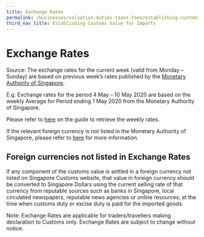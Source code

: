 ```yaml
---
title: Exchange Rates
permalink: /businesses/valuation-duties-taxes-fees/establishing-customs-value-for-imports/customs-exchange-rates
third_nav_title: Establishing Customs Value for Imports
---
```



# Exchange Rates

Source: The exchange rates for the current week (valid from Monday – Sunday) are based on previous week’s rates published by the [Monetary Authority of Singapore](https://secure.mas.gov.sg/msb/ExchangeRates.aspx).

E.g. Exchange rates for the period 4 May – 10 May 2020 are based on the weekly Average for Period ending 1 May 2020 from the Monetary Authority of Singapore.

Please refer to [here](/documents/businesses/retrieving-weekly-rates-from-mas(1).pdf) on the guide to retrieve the weekly rates.

If the relevant foreign currency is not listed in the Monetary Authority of Singapore, please refer to [here](/businesses/valuation-duties-taxes-fees/establishing-customs-value-for-imports/customs-exchange-rates) for more information.

## Foreign currencies not listed in Exchange Rates

If any component of the customs value is settled in a foreign currency not listed on Singapore Customs website, that value in foreign currency should be converted to Singapore Dollars using the current selling rate of that currency from reputable sources such as banks in Singapore, local circulated newspapers, reputable news agencies or online resources, at the time when customs duty or excise duty is paid for the imported goods.

Note: Exchange Rates are applicable for traders/travellers making declaration to Customs only. Exchange Rates are subject to change without notice.

